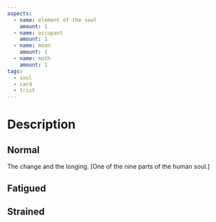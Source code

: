 ```yaml
---
aspects:
  - name: element of the soul
    amount: 1
  - name: occupant
    amount: 1
  - name: moon
    amount: 1
  - name: moth
    amount: 1
tags:
  - soul
  - card
  - trist
---
```



# Description

## Normal
The change and the longing. [One of the nine parts of the human soul.]
## Fatigued
## Strained
